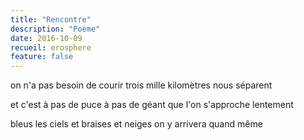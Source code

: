 ```yaml
---
title: "Rencontre"
description: "Poème"
date: 2016-10-09
recueil: erosphere
feature: false
---
```


on n'a pas besoin de courir
trois mille kilomètres nous séparent

et c'est à pas de puce
à pas de géant
que l'on s'approche lentement

bleus les ciels
et braises et neiges
on y arrivera quand même
